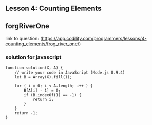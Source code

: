 ## Lesson 4: Counting Elements
## forgRiverOne
link to question: (https://app.codility.com/programmers/lessons/4-counting_elements/frog_river_one/)

### solution for javascript
```
function solution(X, A) {
    // write your code in JavaScript (Node.js 8.9.4)
    let B = Array(X).fill(1);

    for ( i = 0; i < A.length; i++ ) {
        B[A[i] - 1] = 0;
        if (B.indexOf(1) == -1) {
            return i;
        }
    }
    return -1;
}

```

